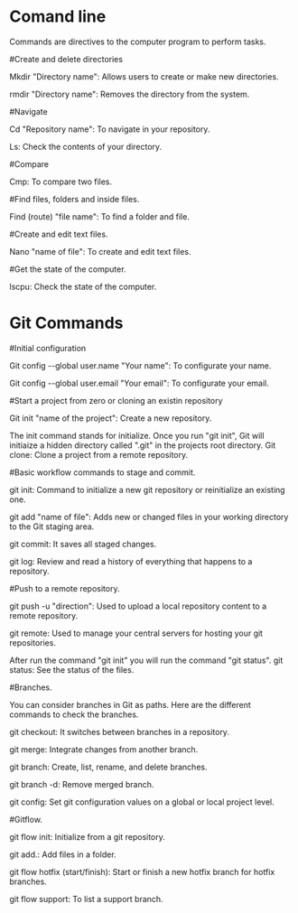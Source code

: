 
# Comand line

Commands are directives to the computer program to perform tasks.

#Create and delete directories

Mkdir "Directory name": Allows users to create or make new directories.

rmdir "Directory name": Removes the directory from the system.

#Navigate

Cd "Repository name": To navigate in your repository.

Ls: Check the contents of your directory.

#Compare

Cmp: To compare two files.

#Find files, folders and inside files.

Find (route) "file name": To find a folder and file.

#Create and edit text files.

Nano "name of file": To create and edit text files.

#Get the state of the computer.

lscpu: Check the state of the computer.

# Git Commands

#Initial configuration

Git config --global user.name "Your name": To configurate your name.

Git config --global user.email "Your email": To configurate your email.

#Start a project from zero or cloning an existin repository

Git init "name of the project": Create a new repository.

The init command stands for initialize. 
Once you run "git init", Git will initiaize a hidden directory called ".git" in the projects root directory.
Git clone: Clone a project from a remote repository.

#Basic workflow commands to stage and commit.

git init: Command to initialize a new git repository or reinitialize an existing one.

git add "name of file": Adds new or changed files in your working directory to the Git staging area.

git commit: It saves all staged changes.

git log: Review and read a history of everything that happens to a repository.

#Push to a remote repository.

git push -u "direction": Used to upload a local repository content to a remote repository.

git remote: Used to manage your central servers for hosting your git repositories. 

After run the command "git init" you will run the command "git status".
git status: See the status of the files. 

#Branches.

You can consider branches in Git as paths. Here are the different commands to check the branches.

git checkout: It switches between branches in a repository. 

git merge: Integrate changes from another branch.

git branch: Create, list, rename, and delete branches.

git branch -d: Remove merged branch.

git config: Set git configuration values on a global or local project level.

#Gitflow.

git flow init: Initialize from a git repository.

git add.: Add files in a folder.

git flow hotfix (start/finish): Start or finish a new hotfix branch for hotfix branches.

git flow support: To list a support branch. 



